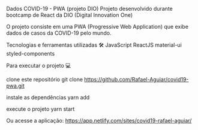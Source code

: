 Dados COVID-19 - PWA (projeto DIO)
Projeto desenvolvido durante bootcamp de React da DIO (Digital Innovation One)

O projeto consiste em uma PWA (Progressive Web Application) que exibe dados de casos da COVID-19 pelo mundo.

Tecnologias e ferramentas utilizadas 🛠️
JavaScript
ReactJS
material-ui
styled-components


Para executar o projeto 💻

clone este repositório
git clone https://github.com/Rafael-Aguiar/covid19-pwa.git

instale as dependências
yarn add

execute o projeto
yarn start

Ou acesse a aplicação: https://app.netlify.com/sites/covid19-rafael-aguiar/
